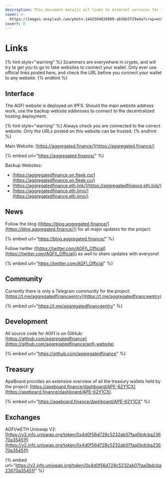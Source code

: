 ```yaml
---
description: This document details all links to external services for the AGFI project.
cover: >-
  https://images.unsplash.com/photo-1442504028989-ab58b5f29a4a?crop=entropy&cs=tinysrgb&fm=jpg&ixid=MnwxOTcwMjR8MHwxfHNlYXJjaHw5fHxjb21tdW5pdHl8ZW58MHx8fHwxNjU2OTQyNTY3&ixlib=rb-1.2.1&q=80
coverY: 0
---
```


# Links

{% hint style="warning" %}
Scammers are everywhere in crypto, and will try to get you to go to fake websites to connect your wallet. Only ever use official links posted here, and check the URL before you connect your wallet to any website.
{% endhint %}

## Interface

The AGFI website is deployed on IPFS. Should the main website address work, use the backup website addresses to connect to the decentralized hosting deployment.

{% hint style="warning" %}
Always check you are connected to the correct website. Only the URLs posted on this website can be trusted.
{% endhint %}

Main Website: [https://aggregated.finance/](https://aggregated.finance/)

{% embed url="https://aggregated.finance/" %}

Backup Websites:

* [https://aggregatedfinance.on.fleek.co/](https://aggregatedfinance.on.fleek.co/)
* [https://aggregatedfinance.eth.link/](https://aggregatedfinance.eth.link/)
* [https://aggregatedfinance.eth.limo/](https://aggregatedfinance.eth.limo/)

## News

Follow the blog ([https://blog.aggregated.finance/](https://blog.aggregated.finance/)) for all major updates for the project.

{% embed url="https://blog.aggregated.finance/" %}

Follow twitter ([https://twitter.com/AGFI\_Official](https://twitter.com/AGFI\_Official)) as well to share updates with everyone!

{% embed url="https://twitter.com/AGFI_Official" %}

## Community

Currently there is only a Telegram community for the project: [https://t.me/aggregatedfinanceentry](https://t.me/aggregatedfinanceentry)

{% embed url="https://t.me/aggregatedfinanceentry" %}

## Development

All source code for AGFI is on GitHub: [https://github.com/aggregatedfinance](https://github.com/aggregatedfinance/agfi-website)

{% embed url="https://github.com/aggregatedfinance" %}

## Treasury

ApeBoard provides an extensive overview of all the treasury wallets held by the project: [https://apeboard.finance/dashboard/APE-62Y1CX](https://apeboard.finance/dashboard/APE-62Y1CX).

{% embed url="https://apeboard.finance/dashboard/APE-62Y1CX" %}

## Exchanges

AGFI/wETH Uniswap V2: [https://v2.info.uniswap.org/token/0x4d0f56d728c5232ab07faa0bdcba23670a35451f](https://v2.info.uniswap.org/token/0x4d0f56d728c5232ab07faa0bdcba23670a35451f)

{% embed url="https://v2.info.uniswap.org/token/0x4d0f56d728c5232ab07faa0bdcba23670a35451f" %}
